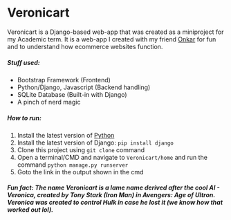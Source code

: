 # Veronicart
Veronicart is a Django-based web-app that was created as a miniproject for my Academic term. It is a web-app I created with my friend [Onkar](https://github.com/TheGeekyMan) for fun and to understand how ecommerce websites function.

##### Stuff used:
  - Bootstrap Framework (Frontend)
  - Python/Django, Javascript (Backend handling)
  - SQLite Database (Built-in with Django)
  - A pinch of nerd magic

##### How to run:
1. Install the latest version of [Python](https://www.python.org/downloads/)
2. Install the latest version of Django: `pip install django`
3. Clone this project using `git clone` command
4. Open a terminal/CMD and navigate to `Veronicart/home` and run the command `python manage.py runserver`
5. Goto the link in the output shown in the cmd

##### Fun fact: The name Veronicart is a lame name derived after the cool AI - Veronica, created by Tony Stark (Iron Man) in Avengers: Age of Ultron. Veronica was created to control Hulk in case he lost it (we know how that worked out lol).

